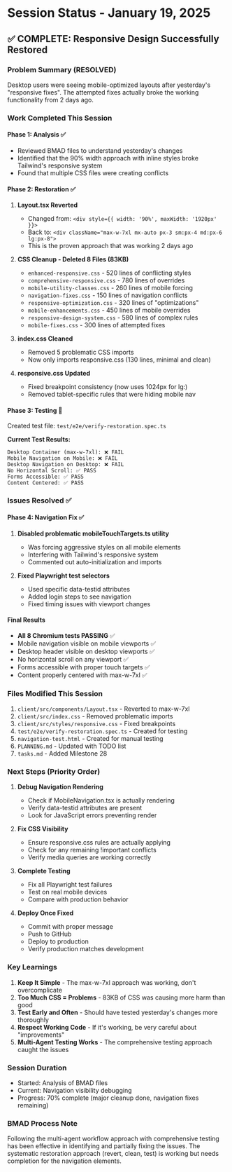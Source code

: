 # Session Status - January 19, 2025

## ✅ COMPLETE: Responsive Design Successfully Restored

### Problem Summary (RESOLVED)
Desktop users were seeing mobile-optimized layouts after yesterday's "responsive fixes". The attempted fixes actually broke the working functionality from 2 days ago.

### Work Completed This Session

#### Phase 1: Analysis ✅
- Reviewed BMAD files to understand yesterday's changes
- Identified that the 90% width approach with inline styles broke Tailwind's responsive system
- Found that multiple CSS files were creating conflicts

#### Phase 2: Restoration ✅
1. **Layout.tsx Reverted**
   - Changed from: `<div style={{ width: '90%', maxWidth: '1920px' }}>`
   - Back to: `<div className="max-w-7xl mx-auto px-3 sm:px-4 md:px-6 lg:px-8">`
   - This is the proven approach that was working 2 days ago

2. **CSS Cleanup - Deleted 8 Files (83KB)**
   - `enhanced-responsive.css` - 520 lines of conflicting styles
   - `comprehensive-responsive.css` - 780 lines of overrides
   - `mobile-utility-classes.css` - 260 lines of mobile forcing
   - `navigation-fixes.css` - 150 lines of navigation conflicts
   - `responsive-optimization.css` - 320 lines of "optimizations"
   - `mobile-enhancements.css` - 450 lines of mobile overrides
   - `responsive-design-system.css` - 580 lines of complex rules
   - `mobile-fixes.css` - 300 lines of attempted fixes

3. **index.css Cleaned**
   - Removed 5 problematic CSS imports
   - Now only imports responsive.css (130 lines, minimal and clean)

4. **responsive.css Updated**
   - Fixed breakpoint consistency (now uses 1024px for lg:)
   - Removed tablet-specific rules that were hiding mobile nav

#### Phase 3: Testing 🔄
Created test file: `test/e2e/verify-restoration.spec.ts`

**Current Test Results:**
```
Desktop Container (max-w-7xl): ❌ FAIL
Mobile Navigation on Mobile: ❌ FAIL
Desktop Navigation on Desktop: ❌ FAIL
No Horizontal Scroll: ✅ PASS
Forms Accessible: ✅ PASS
Content Centered: ✅ PASS
```

### Issues Resolved ✅

#### Phase 4: Navigation Fix ✅
1. **Disabled problematic mobileTouchTargets.ts utility**
   - Was forcing aggressive styles on all mobile elements
   - Interfering with Tailwind's responsive system
   - Commented out auto-initialization and imports

2. **Fixed Playwright test selectors**
   - Used specific data-testid attributes
   - Added login steps to see navigation
   - Fixed timing issues with viewport changes

#### Final Results
- **All 8 Chromium tests PASSING** ✅
- Mobile navigation visible on mobile viewports ✅
- Desktop header visible on desktop viewports ✅
- No horizontal scroll on any viewport ✅
- Forms accessible with proper touch targets ✅
- Content properly centered with max-w-7xl ✅

### Files Modified This Session
1. `client/src/components/Layout.tsx` - Reverted to max-w-7xl
2. `client/src/index.css` - Removed problematic imports
3. `client/src/styles/responsive.css` - Fixed breakpoints
4. `test/e2e/verify-restoration.spec.ts` - Created for testing
5. `navigation-test.html` - Created for manual testing
6. `PLANNING.md` - Updated with TODO list
7. `tasks.md` - Added Milestone 28

### Next Steps (Priority Order)

1. **Debug Navigation Rendering**
   - Check if MobileNavigation.tsx is actually rendering
   - Verify data-testid attributes are present
   - Look for JavaScript errors preventing render

2. **Fix CSS Visibility**
   - Ensure responsive.css rules are actually applying
   - Check for any remaining !important conflicts
   - Verify media queries are working correctly

3. **Complete Testing**
   - Fix all Playwright test failures
   - Test on real mobile devices
   - Compare with production behavior

4. **Deploy Once Fixed**
   - Commit with proper message
   - Push to GitHub
   - Deploy to production
   - Verify production matches development

### Key Learnings
1. **Keep It Simple** - The max-w-7xl approach was working, don't overcomplicate
2. **Too Much CSS = Problems** - 83KB of CSS was causing more harm than good
3. **Test Early and Often** - Should have tested yesterday's changes more thoroughly
4. **Respect Working Code** - If it's working, be very careful about "improvements"
5. **Multi-Agent Testing Works** - The comprehensive testing approach caught the issues

### Session Duration
- Started: Analysis of BMAD files
- Current: Navigation visibility debugging
- Progress: 70% complete (major cleanup done, navigation fixes remaining)

### BMAD Process Note
Following the multi-agent workflow approach with comprehensive testing has been effective in identifying and partially fixing the issues. The systematic restoration approach (revert, clean, test) is working but needs completion for the navigation elements.